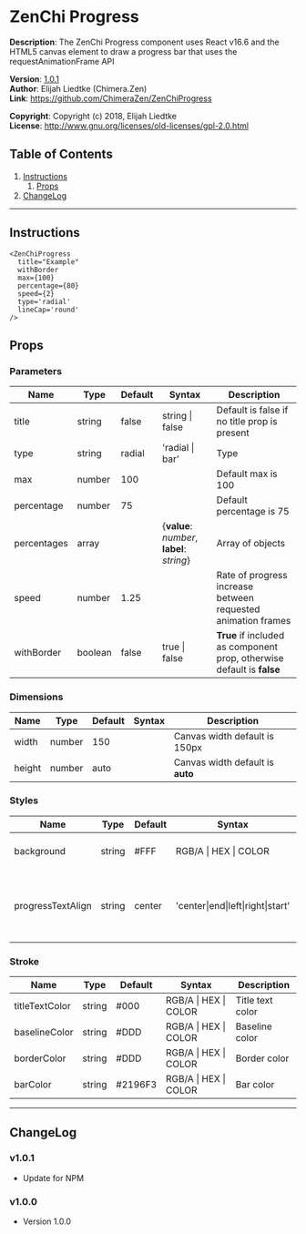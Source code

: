 # ZenChi Progress
  
**Description**:  The ZenChi Progress component uses React v16.6 and the HTML5 canvas element
                  to draw a progress bar that uses the requestAnimationFrame API

**Version**:      [1.0.1](#v101)  
**Author**:       Elijah Liedtke (Chimera.Zen)  
**Link**:         https://github.com/ChimeraZen/ZenChiProgress

**Copyright**:    Copyright (c) 2018, Elijah Liedtke  
**License**:      http://www.gnu.org/licenses/old-licenses/gpl-2.0.html

## Table of Contents
1. [Instructions](#instructions)
    1. [Props](#props)
2. [ChangeLog](#changelog)

---

## Instructions

```
<ZenChiProgress 
  title="Example" 
  withBorder
  max={100} 
  percentage={80} 
  speed={2} 
  type='radial'
  lineCap='round'
/>
```

## Props
### Parameters

Name        |Type     |Default|Syntax                                      |Description
------------|---------|-------|--------------------------------------------|-------------------------------
title       |string   |false  |string \| false                             |Default is false if no title prop is present
type        |string   |radial |'radial \| bar'                           |Type
max         |number   |100    |                                            |Default max is 100
percentage  |number   |75     |                                            |Default percentage is 75
percentages |array    |       |{**value**: *number*, **label**: *string*}  |Array of objects
speed       |number   |1.25   |                                            |Rate of progress increase between requested animation frames
withBorder  |boolean  |false  |true \| false                               |**True** if included as component prop, otherwise default is **false**


### Dimensions

Name           |Type     |Default|Syntax          |Description
---------------|---------|-------|----------------|-------------------------------------
width          |number   |150    |                |Canvas width default is 150px
height         |number   |auto   |                |Canvas width default is **auto**


### Styles

Name                |Type     |Default|Syntax                             |Description
--------------------|---------|-------|-----------------------------------|----------------------------------------
background          |string   |#FFF   |RGB\/A \| HEX \| COLOR             |Background color for canvas
progressTextAlign   |string   |center |'center\|end\|left\|right\|start'  |Default alignment for progress text is **center**


### Stroke

Name           |Type     |Default |Syntax                  |Description
---------------|---------|--------|------------------------|----------------
titleTextColor |string   |#000    |RGB\/A \| HEX \| COLOR  |Title text color 
baselineColor  |string   |#DDD    |RGB\/A \| HEX \| COLOR  |Baseline color
borderColor    |string   |#DDD    |RGB\/A \| HEX \| COLOR  |Border color
barColor       |string   |#2196F3 |RGB\/A \| HEX \| COLOR  |Bar color

---

## ChangeLog
### v1.0.1
* Update for NPM



### v1.0.0
* Version 1.0.0
